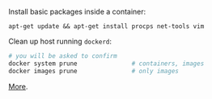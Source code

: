 Install basic packages inside a container:

```
apt-get update && apt-get install procps net-tools vim
```

Clean up host running `dockerd`:

```bash
# you will be asked to confirm
docker system prune               # containers, images
docker images prune               # only images
```

[More](https://github.com/jreisinger/notes/blob/master/content/posts/docker.md).
